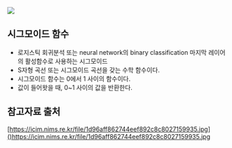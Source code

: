 ![](https://icim.nims.re.kr/file/1d96aff862744eef892c8c8027159935.jpg)

## 시그모이드 함수
- 로지스틱 회귀분석 또는 neural network의 binary classification 마지막 레이어의 활성함수로 사용하는 시그모이드
- S자형 곡선 또는 시그모이드 곡선을 갖는 수학 함수이다.
- 시그모이드 함수는 0에서 1 사이의 함수이다.
- 값이 들어왓을 때, 0~1 사이의 값을 반환한다.

## 참고자료 출처
[https://icim.nims.re.kr/file/1d96aff862744eef892c8c8027159935.jpg]()https://icim.nims.re.kr/file/1d96aff862744eef892c8c8027159935.jpg